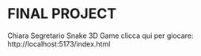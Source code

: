 # FINAL PROJECT 

Chiara Segretario 
Snake 3D Game
clicca qui per giocare: http://localhost:5173/index.html
